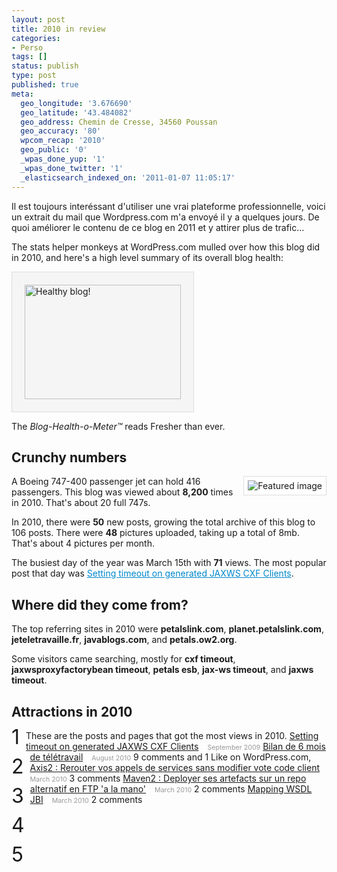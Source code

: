 ```yaml
---
layout: post
title: 2010 in review
categories:
- Perso
tags: []
status: publish
type: post
published: true
meta:
  geo_longitude: '3.676690'
  geo_latitude: '43.484082'
  geo_address: Chemin de Cresse, 34560 Poussan
  geo_accuracy: '80'
  wpcom_recap: '2010'
  geo_public: '0'
  _wpas_done_yup: '1'
  _wpas_done_twitter: '1'
  _elasticsearch_indexed_on: '2011-01-07 11:05:17'
---
```

Il est toujours interéssant d'utiliser une vrai plateforme professionnelle, voici un extrait du mail que Wordpress.com m'a envoyé il y a quelques jours. De quoi améliorer le contenu de ce blog en 2011 et y attirer plus de trafic...

The stats helper monkeys at WordPress.com mulled over how this blog did in 2010, and here's a high level summary of its overall blog health:

<img style="border:1px solid #ddd;background:#f5f5f5;padding:20px;" src="http://s0.wp.com/i/annual-recap/meter-healthy3.gif" alt="Healthy blog!" width="250" height="183" />

The <em>Blog-Health-o-Meter™</em> reads Fresher than ever.
<h2>Crunchy numbers</h2>
<a href="http://chamerling.files.wordpress.com/2010/08/4830497930_d63fc1b16c.jpg"><img style="max-height:230px;float:right;border:1px solid #ddd;background:#fff;margin:0 0 1em 1em;padding:6px;" src="http://chamerling.files.wordpress.com/2010/08/4830497930_d63fc1b16c.jpg?w=288" alt="Featured image" /></a>

A Boeing 747-400 passenger jet can hold 416 passengers.  This blog was viewed about <strong>8,200</strong> times in 2010.  That's about 20 full 747s.

In 2010, there were <strong>50</strong> new posts, growing the total archive of this blog to 106 posts. There were <strong>48</strong> pictures uploaded, taking up a total of 8mb. That's about 4 pictures per month.

The busiest day of the year was March 15th with <strong>71</strong> views. The most popular post that day was <a style="color:#08c;" href="http://chamerling.org/2009/09/23/setting-timeout-on-generated-jaxws-cxf-clients/">Setting timeout on generated JAXWS CXF Clients</a>.
<h2>Where did they come from?</h2>
The top referring sites in 2010 were <strong>petalslink.com</strong>, <strong>planet.petalslink.com</strong>, <strong>jeteletravaille.fr</strong>, <strong>javablogs.com</strong>, and <strong>petals.ow2.org</strong>.

Some visitors came searching, mostly for <strong>cxf timeout</strong>, <strong>jaxwsproxyfactorybean timeout</strong>, <strong>petals esb</strong>, <strong>jax-ws timeout</strong>, and <strong>jaxws timeout</strong>.
<h2>Attractions in 2010</h2>
These are the posts and pages that got the most views in 2010.
<div style="clear:left;float:left;font-size:24pt;line-height:1em;margin:-5px 10px 20px 0;">1</div>
<a style="margin-right:10px;" href="http://chamerling.org/2009/09/23/setting-timeout-on-generated-jaxws-cxf-clients/">Setting timeout on generated JAXWS CXF Clients</a> <span style="color:#999;font-size:8pt;">September 2009</span>
<div style="clear:left;float:left;font-size:24pt;line-height:1em;margin:-5px 10px 20px 0;">2</div>
<a style="margin-right:10px;" href="http://chamerling.org/2010/08/26/bilan-de-6-mois-de-teletravail/">Bilan de 6 mois de télétravail</a> <span style="color:#999;font-size:8pt;">August 2010</span>
9 comments and 1 Like on WordPress.com,
<div style="clear:left;float:left;font-size:24pt;line-height:1em;margin:-5px 10px 20px 0;">3</div>
<a style="margin-right:10px;" href="http://chamerling.org/2010/03/09/axis2-rerouter-vos-appels-de-services-sans-modifier-vote-code-client/">Axis2 : Rerouter vos appels de services sans modifier vote code client</a> <span style="color:#999;font-size:8pt;">March 2010</span>
3 comments
<div style="clear:left;float:left;font-size:24pt;line-height:1em;margin:-5px 10px 20px 0;">4</div>
<a style="margin-right:10px;" href="http://chamerling.org/2010/03/08/maven2-deployer-ses-artefacts-sur-un-repo-alternatif-en-ftp-a-la-mano/">Maven2 : Deployer ses artefacts sur un repo alternatif en FTP 'a la mano'</a> <span style="color:#999;font-size:8pt;">March 2010</span>
2 comments
<div style="clear:left;float:left;font-size:24pt;line-height:1em;margin:-5px 10px 20px 0;">5</div>
<a style="margin-right:10px;" href="http://chamerling.org/2010/03/11/mapping-wsdl-jbi/">Mapping WSDL JBI</a> <span style="color:#999;font-size:8pt;">March 2010</span>
2 comments
